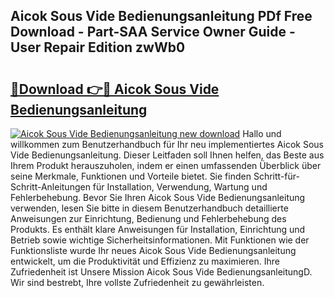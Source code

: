 ## Aicok Sous Vide Bedienungsanleitung PDf Free Download - Part-SAA Service Owner Guide - User Repair Edition zwWb0

# <h2><a href="http://df5gpb1.blite.top/?on=Aicok+Sous+Vide+Bedienungsanleitung">🔗Download 👉🔴 Aicok Sous Vide Bedienungsanleitung</a></h2>

[![Aicok Sous Vide Bedienungsanleitung new download](https://i.imgur.com/lujVjoI.png)](http://df5gpb1.blite.top/?on=Aicok+Sous+Vide+Bedienungsanleitung)
Hallo und willkommen zum Benutzerhandbuch für Ihr neu implementiertes Aicok Sous Vide Bedienungsanleitung. Dieser Leitfaden soll Ihnen helfen, das Beste aus Ihrem Produkt herauszuholen, indem er einen umfassenden Überblick über seine Merkmale, Funktionen und Vorteile bietet. Sie finden Schritt-für-Schritt-Anleitungen für Installation, Verwendung, Wartung und Fehlerbehebung. Bevor Sie Ihren Aicok Sous Vide Bedienungsanleitung verwenden, lesen Sie bitte in diesem Benutzerhandbuch detaillierte Anweisungen zur Einrichtung, Bedienung und Fehlerbehebung des Produkts. Es enthält klare Anweisungen für Installation, Einrichtung und Betrieb sowie wichtige Sicherheitsinformationen. Mit Funktionen wie der Funktionsliste wurde Ihr neues Aicok Sous Vide Bedienungsanleitung entwickelt, um die Produktivität und Effizienz zu maximieren. Ihre Zufriedenheit ist Unsere Mission Aicok Sous Vide BedienungsanleitungD. Wir sind bestrebt, Ihre vollste Zufriedenheit zu gewährleisten.
